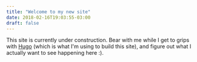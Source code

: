 ```yaml
---
title: "Welcome to my new site"
date: 2018-02-16T19:03:55-03:00
draft: false
---
```


This site is currently under construction. Bear with me while I get to grips with [Hugo](https://gohugo.io/) (which is what I'm using to build this site), and figure out what I actually want to see happening here :).